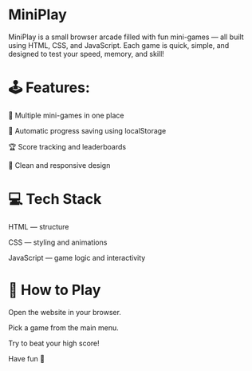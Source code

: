 # MiniPlay

MiniPlay is a small browser arcade filled with fun mini-games — all built using HTML, CSS, and JavaScript.
Each game is quick, simple, and designed to test your speed, memory, and skill!

# **🕹️ Features:**

🎯 Multiple mini-games in one place

💾 Automatic progress saving using localStorage

🏆 Score tracking and leaderboards

🎨 Clean and responsive design

# 💻 Tech Stack

HTML — structure

CSS — styling and animations

JavaScript — game logic and interactivity

# 🚀 How to Play

Open the website in your browser.

Pick a game from the main menu.

Try to beat your high score!

Have fun 🎉
